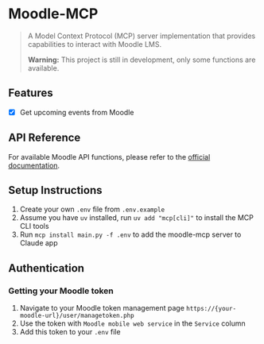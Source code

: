 # Moodle-MCP

> A Model Context Protocol (MCP) server implementation that provides capabilities to interact with Moodle LMS.
>
> **Warning:** This project is still in development, only some functions are available.

## Features

- [x] Get upcoming events from Moodle

## API Reference

For available Moodle API functions, please refer to the [official documentation](https://docs.moodle.org/dev/Web_service_API_functions).

## Setup Instructions

1. Create your own `.env` file from `.env.example`
2. Assume you have `uv` installed, run `uv add "mcp[cli]"` to install the MCP CLI tools
3. Run `mcp install main.py -f .env` to add the moodle-mcp server to Claude app

## Authentication

### Getting your Moodle token

1. Navigate to your Moodle token management page `https://{your-moodle-url}/user/managetoken.php`
2. Use the token with `Moodle mobile web service` in the `Service` column
3. Add this token to your `.env` file
